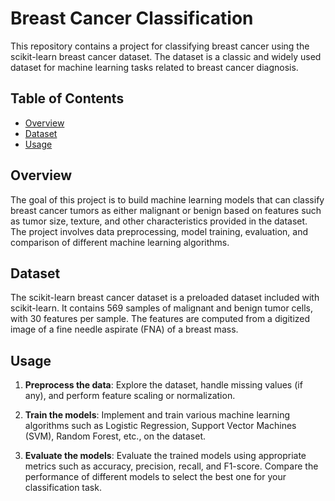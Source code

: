 

# Breast Cancer Classification



This repository contains a project for classifying breast cancer using the scikit-learn breast cancer dataset. The dataset is a classic and widely used dataset for machine learning tasks related to breast cancer diagnosis.

## Table of Contents

- [Overview](#overview)
- [Dataset](#dataset)
- [Usage](#usage)

## Overview

The goal of this project is to build machine learning models that can classify breast cancer tumors as either malignant or benign based on features such as tumor size, texture, and other characteristics provided in the dataset. The project involves data preprocessing, model training, evaluation, and comparison of different machine learning algorithms.

## Dataset

The scikit-learn breast cancer dataset is a preloaded dataset included with scikit-learn. It contains 569 samples of malignant and benign tumor cells, with 30 features per sample. The features are computed from a digitized image of a fine needle aspirate (FNA) of a breast mass.

## Usage

1. **Preprocess the data**: Explore the dataset, handle missing values (if any), and perform feature scaling or normalization.
   
2. **Train the models**: Implement and train various machine learning algorithms such as Logistic Regression, Support Vector Machines (SVM), Random Forest, etc., on the dataset.

3. **Evaluate the models**: Evaluate the trained models using appropriate metrics such as accuracy, precision, recall, and F1-score. Compare the performance of different models to select the best one for your classification task.


